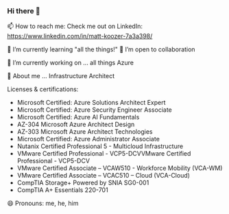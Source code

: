 ### Hi there 👋
📫 How to reach me: Check me out on LinkedIn: https://www.linkedin.com/in/matt-koozer-7a3a398/

🌱 I’m currently learning "all the things!"
👯 I’m open to collaboration

🔭 I’m currently working on ... all things Azure

💬 About me ... Infrastructure Architect 
 
Licenses & certifications: 
* Microsoft Certified: Azure Solutions Architect Expert
* Microsoft Certified: Azure Security Engineer Associate
* Microsoft Certified: Azure AI Fundamentals
* AZ-304 Microsoft Azure Architect Design
* AZ-303 Microsoft Azure Architect Technologies
* Microsoft Certified: Azure Administrator Associate 
* Nutanix Certified Professional 5 - Multicloud Infrastructure
* VMware Certified Professional - VCP5-DCVVMware Certified Professional - VCP5-DCV
* VMware Certified Associate – VCAW510 - Workforce Mobility (VCA-WM)
* VMware Certified Associate – VCAC510 – Cloud (VCA-Cloud)
* CompTIA Storage+ Powered by SNIA SG0-001
* CompTIA A+ Essentials 220-701

😄 Pronouns: me, he, him

<!--
**mrkoozer/mrkoozer** is a ✨ _special_ ✨ repository because its `README.md` (this file) appears on your GitHub profile.

Here are some ideas to get you started:

- 🔭 I’m currently working on ...
- 🌱 I’m currently learning ...
- 👯 I’m looking to collaborate on ...
- 🤔 I’m looking for help with ...
- 💬 Ask me about ...
- 📫 How to reach me: ...
- 😄 Pronouns: ...
- ⚡ Fun fact: ...
-->
